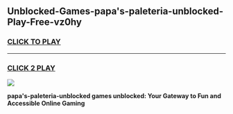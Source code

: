 
## Unblocked-Games-papa's-paleteria-unblocked-Play-Free-vz0hy
<h3>
<a href="https://premium76.site?title=papa's-paleteria-unblocked&ref=18A1">CLICK TO PLAY</a></h3>
<hr>

<h3>
<a href="https://premium76.site?title=papa's-paleteria-unblocked&ref=18A1">CLICK 2 PLAY</a>
  
</h3>

<a href="https://premium76.site?title=papa's-paleteria-unblocked&ref=18A1"><img src="https://clearcache.store/games.png"></a>


**papa's-paleteria-unblocked games unblocked: Your Gateway to Fun and Accessible Online Gaming**

